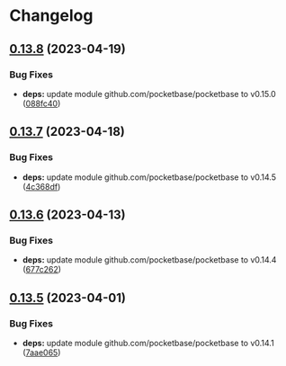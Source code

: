 # Changelog

## [0.13.8](https://github.com/iamelevich/pocketbase-plugin-ngrok/compare/v0.13.7...v0.13.8) (2023-04-19)


### Bug Fixes

* **deps:** update module github.com/pocketbase/pocketbase to v0.15.0 ([088fc40](https://github.com/iamelevich/pocketbase-plugin-ngrok/commit/088fc400efe2fc60598aa23d7f0d5eb1dce6290b))

## [0.13.7](https://github.com/iamelevich/pocketbase-plugin-ngrok/compare/v0.13.6...v0.13.7) (2023-04-18)


### Bug Fixes

* **deps:** update module github.com/pocketbase/pocketbase to v0.14.5 ([4c368df](https://github.com/iamelevich/pocketbase-plugin-ngrok/commit/4c368df178abb955a3604bb48e56e22e52873d9e))

## [0.13.6](https://github.com/iamelevich/pocketbase-plugin-ngrok/compare/v0.13.5...v0.13.6) (2023-04-13)


### Bug Fixes

* **deps:** update module github.com/pocketbase/pocketbase to v0.14.4 ([677c262](https://github.com/iamelevich/pocketbase-plugin-ngrok/commit/677c262202c615a3e3d3782d0b14653950520d74))

## [0.13.5](https://github.com/iamelevich/pocketbase-plugin-ngrok/compare/v0.13.4...v0.13.5) (2023-04-01)


### Bug Fixes

* **deps:** update module github.com/pocketbase/pocketbase to v0.14.1 ([7aae065](https://github.com/iamelevich/pocketbase-plugin-ngrok/commit/7aae065b0a790e765c28441eb1b6fdc180ddaf88))
